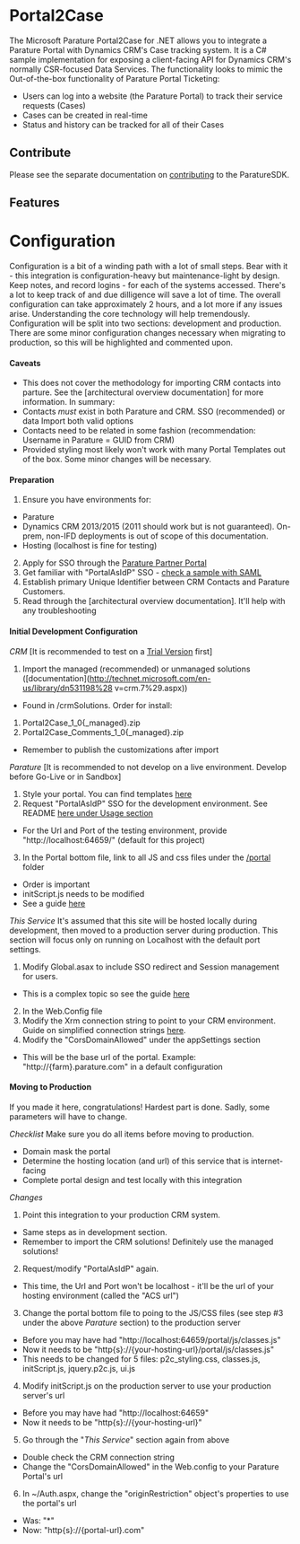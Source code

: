 ﻿# Portal2Case
The Microsoft Parature Portal2Case for .NET allows you to integrate a Parature Portal with Dynamics CRM's Case tracking system. It is a C# sample implementation for exposing a client-facing API for Dynamics CRM's normally CSR-focused Data Services. The functionality looks to mimic the Out-of-the-box functionality of Parature Portal Ticketing:

* Users can log into a website (the Parature Portal) to track their service requests (Cases)
* Cases can be created in real-time
* Status and history can be tracked for all of their Cases
  

## Contribute
Please see the separate documentation on [contributing](CONTRIBUTING.md) to the ParatureSDK.

## Features


# Configuration
Configuration is a bit of a winding path with a lot of small steps. Bear with it - this integration is configuration-heavy but maintenance-light by design. Keep notes, and record logins - for each of the systems accessed. There's a lot to keep track of and due dilligence will save a lot of time. The overall configuration can take approximately 2 hours, and a lot more if any issues arise. Understanding the core technology will help tremendously. Configuration will be split into two sections: development and production. There are some minor configuration changes necessary when migrating to production, so this will be highlighted and commented upon.

#### Caveats
* This does not cover the methodology for importing CRM contacts into parture. See the [architectural overview documentation] for more information. In summary:
 * Contacts _must_ exist in both Parature and CRM. SSO (recommended) or data Import both valid options
 * Contacts need to be related in some fashion (recommendation: Username in Parature = GUID from CRM)
* Provided styling most likely won't work with many Portal Templates out of the box. Some minor changes will be necessary.

#### Preparation

1. Ensure you have environments for:
 * Parature
 * Dynamics CRM 2013/2015 (2011 should work but is not guaranteed). On-prem, non-IFD deployments is out of scope of this documentation.
 * Hosting (localhost is fine for testing)
2. Apply for SSO through the [Parature Partner Portal](http://partners.support.parature.com/)
3. Get familiar with "PortalAsIdP" SSO - [check a sample with SAML](https://github.com/brtubb/ParatureSampleSP-SAML)
4. Establish primary Unique Identifier between CRM Contacts and Parature Customers.
5. Read through the [architectural overview documentation]. It'll help with any troubleshooting

#### Initial Development Configuration
_CRM_
[It is recommended to test on a [Trial Version](http://www.microsoft.com/en-us/dynamics/crm-free-trial-overview.aspx) first]

1. Import the managed (recommended) or unmanaged solutions ([documentation](http://technet.microsoft.com/en-us/library/dn531198%28 v=crm.7%29.aspx))
 * Found in /crmSolutions. Order for install: 
  1. Portal2Case_1_0{_managed}.zip
  2. Portal2Case_Comments_1_0{_managed}.zip
 * Remember to publish the customizations after import

_Parature_
[It is recommended to not develop on a live environment. Develop before Go-Live or in Sandbox]

1. Style your portal. You can find templates [here](http://templates.supportcenteronline.com/)
2. Request "PortalAsIdP" SSO for the development environment. See README [here under Usage section](https://github.com/brtubb/ParatureSampleSP-SAML/blob/master/SAMLdecoder/README.md)
 * For the Url and Port of the testing environment, provide "http://localhost:64659/" (default for this project)
3. In the Portal bottom file, link to all JS and css files under the [/portal](~/portal) folder
 * Order is important
 * initScript.js needs to be modified
 * See a guide [here](~/portal/LinkingToPortal.md)

_This Service_
It's assumed that this site will be hosted locally during development, then moved to a production server during production. This section will focus only on running on Localhost with the default port settings.

1. Modify Global.asax to include SSO redirect and Session management for users.
 * This is a complex topic so see the guide [here](~/SingleSignOn.md)
2. In the Web.Config file
 1. Modify the Xrm connection string to point to your CRM environment. Guide on simplified connection strings [here](http://msdn.microsoft.com/en-us/library/gg695810.aspx).
 2. Modify the "CorsDomainAllowed" under the appSettings section
  * This will be the base url of the portal. Example: "http://{farm}.parature.com" in a default configuration

#### Moving to Production
If you made it here, congratulations! Hardest part is done. Sadly, some parameters will have to change. 

_Checklist_
Make sure you do all items before moving to production.
* Domain mask the portal
* Determine the hosting location (and url) of this service that is internet-facing
* Complete portal design and test locally with this integration

_Changes_
1. Point this integration to your production CRM system.
 * Same steps as in development section.
 * Remember to import the CRM solutions! Definitely use the managed solutions!
2. Request/modify "PortalAsIdP" again.
 * This time, the Url and Port won't be localhost - it'll be the url of your hosting environment (called the "ACS url")
3. Change the portal bottom file to poing to the JS/CSS files (see step #3 under the above _Parature_ section) to the production server
 * Before you may have had "http://localhost:64659/portal/js/classes.js"
 * Now it needs to be "http{s}://{your-hosting-url}/portal/js/classes.js"
 * This needs to be changed for 5 files: p2c_styling.css, classes.js, initScript.js, jquery.p2c.js, ui.js
4. Modify initScript.js on the production server to use your production server's url
 * Before you may have had "http://localhost:64659"
 * Now it needs to be "http{s}://{your-hosting-url}"
5. Go through the "_This Service_" section again from above
 * Double check the CRM connection string
 * Change the "CorsDomainAllowed" in the Web.config to your Parature Portal's url
6. In ~/Auth.aspx, change the "originRestriction" object's properties to use the portal's url
 * Was: "*"
 * Now: "http{s}://{portal-url}.com"